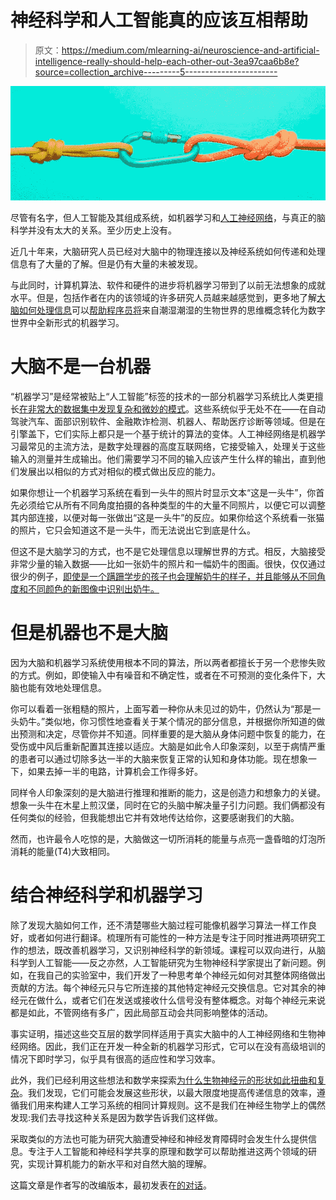 # 神经科学和人工智能真的应该互相帮助

> 原文：<https://medium.com/mlearning-ai/neuroscience-and-artificial-intelligence-really-should-help-each-other-out-3ea97caa6b8e?source=collection_archive---------5----------------------->

![](img/4a82c82f19718aabe3793c4c79f82674.png)

尽管有名字，但人工智能及其组成系统，如机器学习和[人工神经网络](https://news.mit.edu/2017/explained-neural-networks-deep-learning-0414)，与真正的脑科学并没有太大的关系。至少历史上没有。

近几十年来，大脑研究人员已经对大脑中的物理连接以及神经系统如何传递和处理信息有了大量的了解。但是仍有大量的未被发现。

与此同时，计算机算法、软件和硬件的进步将机器学习带到了以前无法想象的成就水平。但是，包括作者在内的该领域的许多研究人员越来越感觉到，更多地了解[大脑如何处理信息](https://doi.org/10.1016/j.neuron.2017.06.011)可以[帮助程序员将](https://medicalxpress.com/news/2017-08-neuroscience-advance-machine.html)来自潮湿潮湿的生物世界的思维概念转化为数字世界中全新形式的机器学习。

# 大脑不是一台机器

“机器学习”是经常被贴上“人工智能”标签的技术的一部分机器学习系统比人类更擅长[在非常大的数据集中发现复杂和微妙的模式](https://www.scientificamerican.com/article/ai-want-to-know-about-deep-learning-and-ai-check-this-out/)。这些系统似乎无处不在——在自动驾驶汽车、面部识别软件、金融欺诈检测、机器人、帮助医疗诊断等领域。但是在引擎盖下，它们实际上都只是一个基于统计的算法的变体。人工神经网络是机器学习最常见的主流方法，是数字处理器的高度互联网络，它接受输入，处理关于这些输入的测量并生成输出。他们需要学习不同的输入应该产生什么样的输出，直到他们发展出以相似的方式对相似的模式做出反应的能力。

如果你想让一个机器学习系统在看到一头牛的照片时显示文本“这是一头牛”，你首先必须给它从所有不同角度拍摄的各种类型的牛的大量不同照片，以便它可以调整其内部连接，以便对每一张做出“这是一头牛”的反应。如果你给这个系统看一张猫的照片，它只会知道这不是一头牛，而无法说出它到底是什么。

但这不是大脑学习的方式，也不是它处理信息以理解世界的方式。相反，大脑接受非常少量的输入数据——比如一张奶牛的照片和一幅奶牛的图画。很快，仅仅通过很少的例子，[即使是一个蹒跚学步的孩子也会理解奶牛的样子，并且能够从不同角度和不同颜色的新图像中识别出奶牛。](https://www.scientificamerican.com/article/gopnik-artificial-intelligence-helps-in-learning-how-children-learn/)

# 但是机器也不是大脑

因为大脑和机器学习系统使用根本不同的算法，所以两者都擅长于另一个悲惨失败的方式。例如，即使输入中有噪音和不确定性，或者在不可预测的变化条件下，大脑也能有效地处理信息。

你可以看着一张粗糙的照片，上面写着一种你从未见过的奶牛，仍然认为“那是一头奶牛。”类似地，你习惯性地查看关于某个情况的部分信息，并根据你所知道的做出预测和决定，尽管你并不知道。同样重要的是大脑从身体问题中恢复的能力，在受伤或中风后重新配置其连接以适应。大脑是如此令人印象深刻，以至于病情严重的患者可以通过切除多达一半的大脑来恢复正常的认知和身体功能。现在想象一下，如果去掉一半的电路，计算机会工作得多好。

同样令人印象深刻的是大脑进行推理和推断的能力，这是创造力和想象力的关键。想象一头牛在木星上煎汉堡，同时在它的头脑中解决量子引力问题。我们俩都没有任何类似的经验，但我能想出它并有效地传达给你，这要感谢我们的大脑。

然而，也许最令人吃惊的是，大脑做这一切所消耗的能量与点亮一盏昏暗的灯泡所消耗的能量(T4)大致相同。

# 结合神经科学和机器学习

除了发现大脑如何工作，还不清楚哪些大脑过程可能像机器学习算法一样工作良好，或者如何进行翻译。梳理所有可能性的一种方法是专注于同时推进两项研究工作的想法，既改善机器学习，又识别神经科学的新领域。课程可以双向进行，从脑科学到人工智能——反之亦然，人工智能研究为生物神经科学家提出了新问题。例如，在我自己的实验室中，我们开发了一种思考单个神经元如何对其整体网络做出贡献的方法。每个神经元只与它所连接的其他特定神经元交换信息。它对其余的神经元在做什么，或者它们在发送或接收什么信号没有整体概念。对每个神经元来说都是如此，不管网络有多广，因此局部互动会共同影响整体的活动。

事实证明，描述这些交互层的数学同样适用于真实大脑中的人工神经网络和生物神经网络。因此，我们正在开发一种全新的机器学习形式，它可以在没有高级培训的情况下即时学习，似乎具有很高的适应性和学习效率。

此外，我们已经利用这些想法和数学来探索[为什么生物神经元的形状如此扭曲和复杂](http://www.silva.ucsd.edu/news/2018/7/11/khgd49e0x6czgxlbf6c2jujnitt2kw)。我们发现，它们可能会发展这些形状，以最大限度地提高传递信息的效率，遵循我们用来构建人工学习系统的相同计算规则。这不是我们在神经生物学上的偶然发现:我们去寻找这种关系是因为数学告诉我们这样做。

采取类似的方法也可能为研究大脑遭受神经和神经发育障碍时会发生什么提供信息。专注于人工智能和神经科学共享的原理和数学可以帮助推进这两个领域的研究，实现计算机能力的新水平和对自然大脑的理解。

这篇文章是作者写的改编版本，最初发表在[的对话](https://theconversation.com/us)。